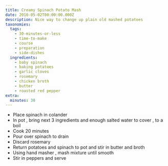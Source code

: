 ```yaml
---
title: Creamy Spinach Potato Mash
date: 2010-05-02T00:00:00.000Z
description: Nice way to change up plain old mashed potatoes
taxonomies:
  tags:
    - 30-minutes-or-less
    - time-to-make
    - course
    - preparation
    - side-dishes
  ingredients:
    - baby spinach
    - baking potatoes
    - garlic cloves
    - rosemary
    - chicken broth
    - butter
    - roasted red pepper
extra:
  minutes: 30
---
```

 - Place spinach in colander
 - In pot , bring next 3 ingredients and enough salted water to cover , to a boil
 - Cook 20 minutes
 - Pour over spinach to drain
 - Discard rosemary
 - Return potatoes and spinach to pot and stir in butter and broth
 - Using hand masher , mash mixture until smooth
 - Stir in peppers and serve
